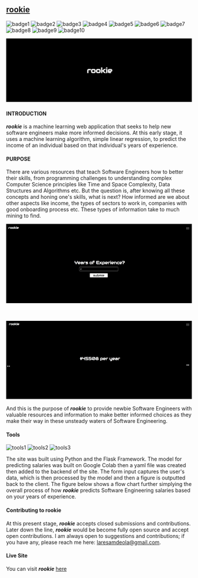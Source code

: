## [rookie](https://futuresalary2app.herokuapp.com/) 
![badge1](https://img.shields.io/badge/status-live-success)
![badge2](https://img.shields.io/badge/deployment-heroku-black)
![badge3](https://img.shields.io/badge/languages-python-black)
![badge4](https://img.shields.io/badge/languages-jinja-black)
![badge5](https://img.shields.io/badge/technologies-HTML5-black)
![badge6](https://img.shields.io/badge/technologies-CSS3-black)
![badge7](https://img.shields.io/badge/technologies-flask-black)
![badge8](https://img.shields.io/badge/technologies-numpy-black)
![badge9](https://img.shields.io/badge/technologies-pandas-black)
![badge10](https://img.shields.io/badge/technologies-sklearn-lightgrey)

![rookie](./rookielandingpage.jpg)


#### INTRODUCTION

***rookie*** is a machine learning web application that seeks to help new software engineers make more informed decisions. At this early stage, it uses a machine learning algorithm, simple linear regression, to predict the income of an individual based on that individual's years of experience.

#### PURPOSE

There are various resources that teach Software Engineers how to better their skills, from programming challenges to understanding complex Computer Science principles like Time and Space Complexity, Data Structures and Algorithms etc. But the question is, after knowing all these concepts and honing one's skills, what is next? How informed are we about other aspects like income, the types of sectors to work in, companies with good onboarding process etc. These types of information take to much mining to find.

![rookieyears](rookie2years.jpg)

<br/>

![rookieyears](rookie2yrspred.jpg)

And this is the purpose of ***rookie*** to provide newbie Software Engineers with valuable resources and information to make better informed choices as they make their way in these unsteady waters of Software Engineering.

#### Tools
![tools1](https://img.shields.io/badge/-flask-black)
![tools2](https://img.shields.io/badge/-python-black)
![tools3](https://img.shields.io/badge/-Google%20Colab-black)

The site was built using Python and the Flask Framework. The model for predicting salaries was built on Google Colab then a yaml file was created then added to the backend of the site. The form input captures the user's data, which is then processed by the model and then a figure is outputted back to the client. The figure below shows a flow chart further simplying the overall process of how ***rookie*** predicts Software Engineering salaries based on your years of experience.

#### Contributing to rookie

At this present stage, ***rookie*** accepts closed submissions and contributions. Later down the line, ***rookie*** would be become fully open source and accept open contributions. I am always open to suggestions and contributions; if you have any, please reach me here: laresamdeola@gmail.com.

#### Live Site

You can visit ***rookie*** [here](https://futuresalary2app.herokuapp.com/)
